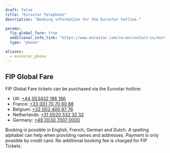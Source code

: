 ```yaml
---
draft: false
title: "Eurostar Telephone"
description: "Booking information for the Eurostar hotline."

params:
  fip_global_fare: true
  additional_info_link: "https://www.eurostar.com/rw-en/contact-us/eurostar-contact-details"
  type: "phone"

aliases:
  - eurostar_phone
---
```


## FIP Global Fare

FIP Global Fare tickets can be purchased via the Eurostar hotline:

- UK: [+44 (0)3432 186 186](tel:+443432186186)
- France: [+33 (0)1 70 70 60 88](tel:+33170706088)
- Belgium: [+32 (0)2 400 67 76](tel:+3224006776)
- Netherlands: [+31 (0)20 532 32 32](tel:+31205323232)
- Germany: [+49 (0)30 7007 0000](tel:+493070070000)

Booking is possible in English, French, German and Dutch. A spelling alphabet can help when providing names and addresses. Payment is only possible by credit card. No additional booking fee is charged for FIP Tickets.
